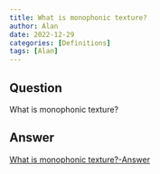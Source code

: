 ```yaml
---
title: What is monophonic texture?
author: Alan
date: 2022-12-29
categories: [Definitions]
tags: [Alan]
---
```


## Question

What is monophonic texture?



## Answer

[What is monophonic texture?-Answer](/music-history/posts/What-is-monophonic-texture-answer/)